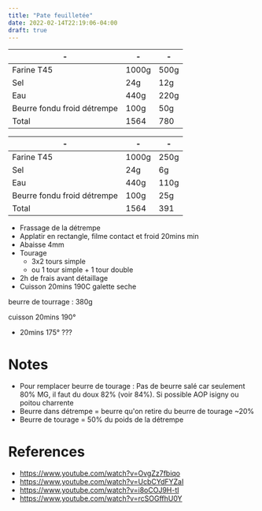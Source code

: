 ```yaml
---
title: "Pate feuilletée"
date: 2022-02-14T22:19:06-04:00
draft: true
---
```


| - | - | - |
|-|-|-|
|Farine T45|1000g|500g|
|Sel|24g|12g|
|Eau|440g|220g|
|Beurre fondu froid détrempe|100g|50g|
|Total|1564|780|

| - | - | - |
|-|-|-|
|Farine T45|1000g|250g|
|Sel|24g|6g|
|Eau|440g|110g|
|Beurre fondu froid détrempe|100g|25g|
|Total|1564|391|


- Frassage de la détrempe
- Applatir en rectangle, filme contact et froid 20mins min
- Abaisse 4mm
- Tourage
  - 3x2 tours simple
  - ou 1 tour simple + 1 tour double
- 2h de frais avant détaillage
- Cuisson 20mins 190C galette seche

beurre de tourrage : 380g

cuisson 20mins 190°
+ 20mins 175° ???


# Notes
- Pour remplacer beurre de tourage : Pas de beurre salé car seulement 80% MG, il faut du doux 82% (voir 84%). Si possible AOP isigny ou poitou charrente
- Beurre dans détrempe = beurre qu'on retire du beurre de tourage ~20%
- Beurre de tourage = 50% du poids de la détrempe

# References
- https://www.youtube.com/watch?v=OvgZz7fbiqo
- https://www.youtube.com/watch?v=UcbCYdFYZaI
- https://www.youtube.com/watch?v=i8oCOJ9H-tI
- https://www.youtube.com/watch?v=rcSOGffhU0Y

